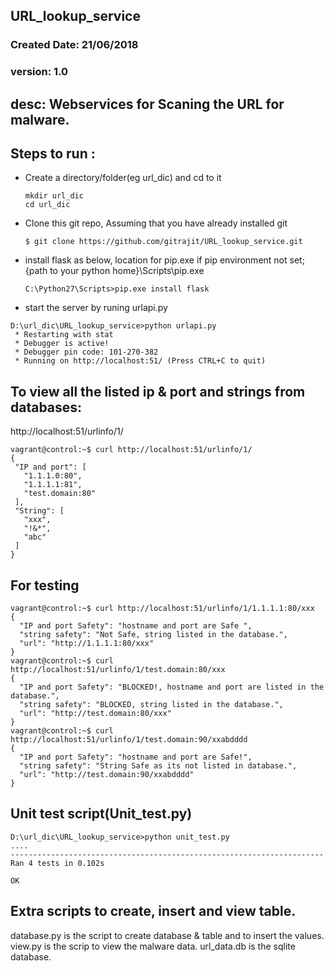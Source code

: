 ## URL_lookup_service
### Created Date: 21/06/2018
### version: 1.0

## desc: Webservices for Scaning the URL for malware.

## Steps to run :
* Create a directory/folder(eg url_dic) and cd  to it
  ```
  mkdir url_dic
  cd url_dic
  ```
  
* Clone this git repo, Assuming that you have already installed git
  ```
  $ git clone https://github.com/gitrajit/URL_lookup_service.git
  ```
* install flask as below, location for pip.exe if pip environment not set; {path to your python home}\Scripts\pip.exe
  ```
  C:\Python27\Scripts>pip.exe install flask
  ```
* start the server by runing urlapi.py
```
D:\url_dic\URL_lookup_service>python urlapi.py
 * Restarting with stat
 * Debugger is active!
 * Debugger pin code: 101-270-382
 * Running on http://localhost:51/ (Press CTRL+C to quit)
 ```
 
 ## To view all the listed ip & port and strings from databases:
 http://localhost:51/urlinfo/1/
 
 ```
 vagrant@control:~$ curl http://localhost:51/urlinfo/1/
{
  "IP and port": [
    "1.1.1.0:80",
    "1.1.1.1:81",
    "test.domain:80"
  ],
  "String": [
    "xxx",
    "!&*",
    "abc"
  ]
}
```

## For testing 
```
vagrant@control:~$ curl http://localhost:51/urlinfo/1/1.1.1.1:80/xxx
{
  "IP and port Safety": "hostname and port are Safe ",
  "string safety": "Not Safe, string listed in the database.",
  "url": "http://1.1.1.1:80/xxx"
}
vagrant@control:~$ curl http://localhost:51/urlinfo/1/test.domain:80/xxx
{
  "IP and port Safety": "BLOCKED!, hostname and port are listed in the database.", 
  "string safety": "BLOCKED, string listed in the database.", 
  "url": "http://test.domain:80/xxx"
}
vagrant@control:~$ curl http://localhost:51/urlinfo/1/test.domain:90/xxabdddd
{
  "IP and port Safety": "hostname and port are Safe!", 
  "string safety": "String Safe as its not listed in database.", 
  "url": "http://test.domain:90/xxabdddd"
}

```

## Unit test script(Unit_test.py)

```
D:\url_dic\URL_lookup_service>python unit_test.py
....
----------------------------------------------------------------------
Ran 4 tests in 0.102s

OK
```

## Extra scripts to create, insert and view table.
database.py is the script to create database & table and to insert the values.
view.py is the scrip to view the malware data.
url_data.db is the sqlite database.







